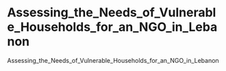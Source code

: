# Assessing_the_Needs_of_Vulnerable_Households_for_an_NGO_in_Lebanon
Assessing_the_Needs_of_Vulnerable_Households_for_an_NGO_in_Lebanon
